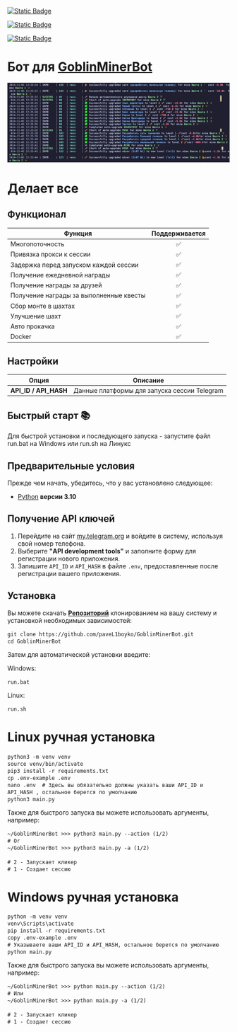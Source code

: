 [![Static Badge](https://img.shields.io/badge/Telegram-Channel-Link?style=for-the-badge&logo=Telegram&logoColor=white&logoSize=auto&color=blue)](https://t.me/hidden_coding)

[![Static Badge](https://img.shields.io/badge/Telegram-Chat-yes?style=for-the-badge&logo=Telegram&logoColor=white&logoSize=auto&color=blue)](https://t.me/hidden_codding_chat)

[![Static Badge](https://img.shields.io/badge/Telegram-Bot%20Link-Link?style=for-the-badge&logo=Telegram&logoColor=white&logoSize=auto&color=blue)](https://t.me/GoblinMine_bot/start?startapp=1092379081)

# Бот для [GoblinMinerBot](https://t.me/GoblinMine_bot/start?startapp=1092379081)

![img1](.github/images/img.png)

# Делает все

## Функционал

| Функция                                 | Поддерживается |
|-----------------------------------------|:--------------:|
| Многопоточность                         |       ✅        |
| Привязка прокси к сессии                |       ✅        |
| Задержка перед запуском каждой сессии   |       ✅        |
| Получение ежедневной награды            |       ✅        |
| Получение награды за друзей             |       ✅        |
| Получение награды за выполненные квесты |       ✅        |
| Сбор монте в шахтах                     |       ✅        |
| Улучшение шахт                          |       ✅        |
| Авто прокачка                           |       ✅        |
| Docker                                  |       ✅        |

## Настройки

| Опция                 | Описание                                     |
|-----------------------|----------------------------------------------|
| **API_ID / API_HASH** | Данные платформы для запуска сессии Telegram |

## Быстрый старт 📚

Для быстрой установки и последующего запуска - запустите файл run.bat на Windows или run.sh на Линукс

## Предварительные условия

Прежде чем начать, убедитесь, что у вас установлено следующее:

- [Python](https://www.python.org/downloads/) **версии 3.10**

## Получение API ключей

1. Перейдите на сайт [my.telegram.org](https://my.telegram.org) и войдите в систему, используя свой номер телефона.
2. Выберите **"API development tools"** и заполните форму для регистрации нового приложения.
3. Запишите `API_ID` и `API_HASH` в файле `.env`, предоставленные после регистрации вашего приложения.

## Установка

Вы можете скачать [**Репозиторий**](https://github.com/paveL1boyko/GoblinMinerBot.git) клонированием на вашу систему и
установкой необходимых зависимостей:

```shell
git clone https://github.com/paveL1boyko/GoblinMinerBot.git
cd GoblinMinerBot
```

Затем для автоматической установки введите:

Windows:

```shell
run.bat
```

Linux:

```shell
run.sh
```

# Linux ручная установка

```shell
python3 -m venv venv
source venv/bin/activate
pip3 install -r requirements.txt
cp .env-example .env
nano .env  # Здесь вы обязательно должны указать ваши API_ID и API_HASH , остальное берется по умолчанию
python3 main.py
```

Также для быстрого запуска вы можете использовать аргументы, например:

```shell
~/GoblinMinerBot >>> python3 main.py --action (1/2)
# Or
~/GoblinMinerBot >>> python3 main.py -a (1/2)

# 2 - Запускает кликер
# 1 - Создает сессию
```

# Windows ручная установка

```shell
python -m venv venv
venv\Scripts\activate
pip install -r requirements.txt
copy .env-example .env
# Указываете ваши API_ID и API_HASH, остальное берется по умолчанию
python main.py
```

Также для быстрого запуска вы можете использовать аргументы, например:

```shell
~/GoblinMinerBot >>> python main.py --action (1/2)
# Или
~/GoblinMinerBot >>> python main.py -a (1/2)

# 2 - Запускает кликер
# 1 - Создает сессию
```
